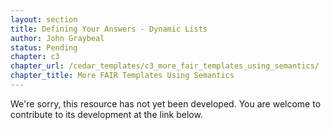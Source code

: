 ```yaml
---
layout: section
title: Defining Your Answers - Dynamic Lists
author: John Graybeal
status: Pending
chapter: c3
chapter_url: /cedar_templates/c3_more_fair_templates_using_semantics/
chapter_title: More FAIR Templates Using Semantics
---
```

We're sorry, this resource has not yet been developed. 
You are welcome to contribute to its development at the link below.
